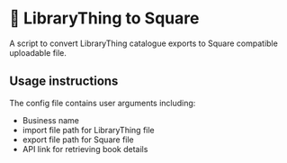 # 📄 LibraryThing to Square
A script to convert LibraryThing catalogue exports to Square compatible uploadable file.

## Usage instructions
The config file contains user arguments including:

- Business name
- import file path for LibraryThing file
- export file path for Square file
- API link for retrieving book details
